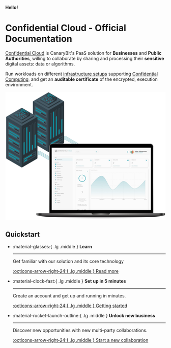 **Hello!**

# Confidential Cloud - Official Documentation

[Confidential Cloud](http://confidentialcloud.io) is CanaryBit's PaaS solution for **Businesses** and **Public Authorities**, willing to collaborate by sharing and processing their **sensitive** digital assets: data or algorithms.

Run workloads on different [infrastructure setups](infrastructure.md) supporting [Confidential Computing](https://www.canarybit.eu/what-is-confidential-computing-and-why-should-i-care/), and get an **auditable certificate** of the encrypted, execution environment.

![Confidential Cloud Solution](./img/canarybit-confidential-cloud-solution-docs.jpg)

## Quickstart

<div class="grid cards" markdown>
<!-- https://squidfunk.github.io/mkdocs-material/reference/grids/#using-card-grids !-->

-   :material-glasses:{ .lg .middle } __Learn__

    ---

    Get familiar with our solution and its core technology
        
    [:octicons-arrow-right-24:{ .lg .middle } Read more](/architecture)

-   :material-clock-fast:{ .lg .middle } __Set up in 5 minutes__

    ---

    Create an account and get up and running in minutes. 
        
    [:octicons-arrow-right-24:{ .lg .middle } Getting started](https://demo.confidentialcloud.io/signup)

-   :material-rocket-launch-outline:{ .lg .middle } __Unlock new business__

    ---

    Discover new opportunities with new multi-party collaborations.

    [:octicons-arrow-right-24:{ .lg .middle } Start a new collaboration]()

</div>
